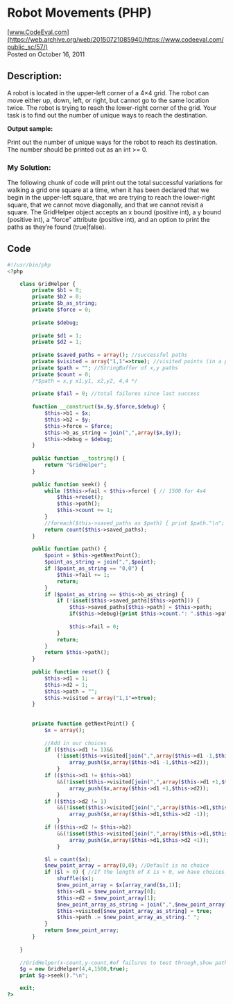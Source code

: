 # Robot Movements (PHP)<br />
[www.CodeEval.com](https://web.archive.org/web/20150721085940/https://www.codeeval.com/public_sc/57/)<br />
Posted on October 16, 2011

## Description: 

A robot is located in the upper-left corner of a 4×4 grid. The robot can move either up, down, left, or right, but cannot go to the same location twice. The robot is trying to reach the lower-right corner of the grid. Your task is to find out the number of unique ways to reach the destination.

**Output sample:**

Print out the number of unique ways for the robot to reach its destination. The number should be printed out as an int >= 0. 

### My Solution:

The following chunk of code will print out the total successful variations for walking a grid one square at a time, when it has been declared that we begin in the upper-left square, that we are trying to reach the lower-right square, that we cannot move diagonally, and that we cannot revisit a square. The GridHelper object accepts an x bound (positive int), a y bound (positive int), a “force” attribute (positive int), and an option to print the paths as they’re found (true|false).

## Code

```php
#!/usr/bin/php
<?php

    class GridHelper {
        private $b1 = 0;
        private $b2 = 0;
        private $b_as_string;
        private $force = 0;
        
        private $debug;
    
        private $d1 = 1;
        private $d2 = 1;
        
        private $saved_paths = array(); //successful paths
        private $visited = array("1,1"=>true); //visited points (in a path)
        private $path = ""; //StringBuffer of x,y paths 
        private $count = 0;
        /*$path = x,y x1,y1, x2,y2, 4,4 */
        
        private $fail = 0; //total failures since last success
        
        function __construct($x,$y,$force,$debug) {
            $this->b1 = $x;
            $this->b2 = $y;
            $this->force = $force;
            $this->b_as_string = join(",",array($x,$y));
            $this->debug = $debug;
        }
        
        public function __tostring() {
            return "GridHelper";
        }
    
        public function seek() {
            while ($this->fail < $this->force) { // 1500 for 4x4
                $this->reset();
                $this->path();
                $this->count += 1;
            }
            //foreach($this->saved_paths as $path) { print $path."\n"; }
            return count($this->saved_paths);
        }
        
        public function path() {
            $point = $this->getNextPoint();
            $point_as_string = join(",",$point);
            if ($point_as_string == "0,0") { 
                $this->fail += 1; 
                return; 
            }
            if ($point_as_string == $this->b_as_string) { 
                if (!isset($this->saved_paths[$this->path])) {
                    $this->saved_paths[$this->path] = $this->path;
                    if($this->debug){print $this->count.": ".$this->path."\n";}
                    
                    $this->fail = 0;
                }
                return; 
            }
            return $this->path();
        }
        
        public function reset() {
            $this->d1 = 1;
            $this->d2 = 1;
            $this->path = "";
            $this->visited = array("1,1"=>true);
        }
        
        
        private function getNextPoint() {
            $x = array();
            
            //Add in our choices
            if (($this->d1 != 1)&&
                (!isset($this->visited[join(",",array($this->d1 -1,$this->d2))]))) { 
                    array_push($x,array($this->d1 -1,$this->d2)); 
                }
            if (($this->d1 != $this->b1)
                &&(!isset($this->visited[join(",",array($this->d1 +1,$this->d2))]))) { 
                    array_push($x,array($this->d1 +1,$this->d2)); 
                }
            if (($this->d2 != 1)
                &&(!isset($this->visited[join(",",array($this->d1,$this->d2 -1))]))) { 
                    array_push($x,array($this->d1,$this->d2 -1)); 
                }
            if (($this->d2 != $this->b2)
                &&(!isset($this->visited[join(",",array($this->d1,$this->d2 +1))]))) { 
                    array_push($x,array($this->d1,$this->d2 +1)); 
                }

            $l = count($x);
            $new_point_array = array(0,0); //Default is no choice
            if ($l > 0) { //If the length of X is > 0, we have choices.             
                shuffle($x);
                $new_point_array = $x[array_rand($x,1)];
                $this->d1 = $new_point_array[0];
                $this->d2 = $new_point_array[1];
                $new_point_array_as_string = join(",",$new_point_array);
                $this->visited[$new_point_array_as_string] = true;
                $this->path .= $new_point_array_as_string." ";
            } 
            return $new_point_array;
        }
    
    }
    
    //GridHelper(x-count,y-count,#of failures to test through,show paths)
    $g = new GridHelper(4,4,1500,true);
    print $g->seek()."\n";

    exit;
?>
```